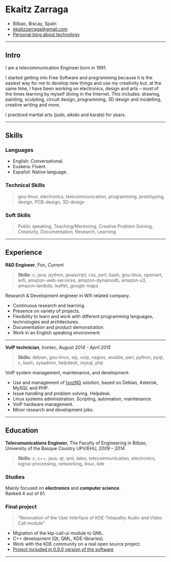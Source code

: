 
# Ekaitz Zarraga
- Bilbao, Biscay, Spain
- [ekaitzzarraga@gmail.com][e-mail]
- [Personal blog about technology][blogPersonal]

---

## Intro
I am a telecommunication Engineer born in 1991.

I started getting into Free Software and programming because it is the easiest
way for me to develop new things and use my creativity but, at the same time, I
have been working on electronics, design and arts – most of the times learning
by myself diving in the Internet. This includes: drawing, painting, sculpting,
circuit design, programming, 3D design and modelling, creative writing and
more.

I practiced martial arts (judo, aikido and karate) for years.


---

## Skills

### Languages
- English: Conversational.
- Euskera: Fluent.
- Español: Native language.


### Technical Skills
> gnu-linux, electronics, telecommunication, programming, prototyping, design,
PCB-design, 3D-design

### Soft Skills
> Public speaking, Teaching/Mentoring, Creative Problem Solving, Creativity,
Documentation, Research, Learning

---

## Experience

**R&D Engineer**, Fon, *Current*

> **Skills:** c, java, python, javascript, css, perl, bash, gnu-linux,
openwrt, wifi, amazon-web-services, amazon-dynamodb, amazon-s3, amazon-lambda,
leaflet, google-maps

Research & Development engineer in Wifi related company.

* Continuous research and learning.
* Presence on variety of projects.
* Flexibility to learn and work with different programming languages,
  technologies and architectures.
* Documentation and product demonstration.
* Work in an English speaking environment.

---

**VoIP technician**, Irontec, *August 2014 - April 2015*

> **Skills:** debian, gnu-linux, sip, voip, nagios, ansible, perl, python,
 pyqt, c, bash, sysadmin, helpdesk, mysql, php

VoIP system management, maintenance, and development.

* Use and management of [IvozNG](https://www.irontec.com/voz-ip/ivoz) solution,
  based on Debian, Asterisk, MySQL and PHP.
* Issue handling and problem solving. Helpdesk.
* Linux systems administration. Scripting, automation, maintenance.
* VoIP hardware management.
* Minor research and development jobs.

---

## Education

**Telecomunications Engineer**, The Faculty of Engineering in Bilbao,
University of the Basque Country UPV/EHU, *2009 – 2014*

> **Skills:** c, c++, java, qt, qml, latex, telecommunication, electronics,
 signal-processing, networking, linux, kde

### Studies

Mainly focused on **electronics** and **computer science**.  
Ranked 4 out of 61.

### Final project

> "Renovation of the User Interface of KDE-Telepathy Audio and Video Call
 module"  

* Migration of the ktp-call-ui module to QML.
* C++ development (Qt, QML, KDE-libraries).
* Work with the KDE community on a real open source project.
* [Project included in 0.9.0 version of the software][davidBlog]


---

[blogPersonal]: http://pfctelepathy.wordpress.com
[davidBlog]: http://blog.davidedmundson.co.uk/blog/ktp_0.9
[e-mail]: mailto://ekaitzzarraga@gmail.com
